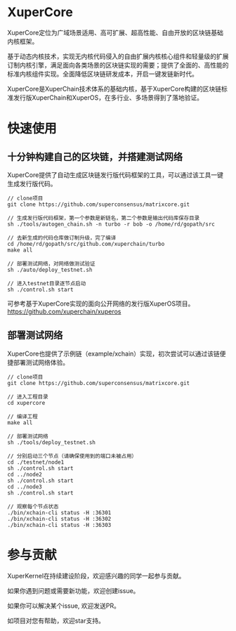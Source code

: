 # XuperCore

XuperCore定位为广域场景适用、高可扩展、超高性能、自由开放的区块链基础内核框架。

基于动态内核技术，实现无内核代码侵入的自由扩展内核核心组件和轻量级的扩展订制内核引擎，满足面向各类场景的区块链实现的需要；提供了全面的、高性能的标准内核组件实现。全面降低区块链研发成本，开启一键发链新时代。

XuperCore是XuperChain技术体系的基础内核，基于XuperCore构建的区块链标准发行版XuperChain和XuperOS，在多行业、多场景得到了落地验证。

# 快速使用

## 十分钟构建自己的区块链，并搭建测试网络

XuperCore提供了自动生成区块链发行版代码框架的工具，可以通过该工具一键生成发行版代码。

```
// clone项目
git clone https://github.com/superconsensus/matrixcore.git

// 生成发行版代码框架，第一个参数是新链名，第二个参数是输出代码库保存目录
sh ./tools/autogen_chain.sh -n turbo -r bob -o /home/rd/gopath/src

// 去新生成的代码仓库做订制升级，完了编译
cd /home/rd/gopath/src/github.com/xuperchain/turbo
make all

// 部署测试网络，对网络做测试验证
sh ./auto/deploy_testnet.sh

// 进入testnet目录逐节点启动
sh ./control.sh start

```

可参考基于XuperCore实现的面向公开网络的发行版XuperOS项目。
https://github.com/xuperchain/xuperos

## 部署测试网络

XuperCore也提供了示例链（example/xchain）实现，初次尝试可以通过该链便捷部署测试网络体验。

```
// clone项目
git clone https://github.com/superconsensus/matrixcore.git

// 进入工程目录
cd xupercore

// 编译工程
make all

// 部署测试网络
sh ./tools/deploy_testnet.sh

// 分别启动三个节点（请确保使用到的端口未被占用）
cd ./testnet/node1
sh ./control.sh start
cd ../node2
sh ./control.sh start
cd ../node3
sh ./control.sh start

// 观察每个节点状态
./bin/xchain-cli status -H :36301
./bin/xchain-cli status -H :36302
./bin/xchain-cli status -H :36303

```

# 参与贡献

XuperKernel在持续建设阶段，欢迎感兴趣的同学一起参与贡献。

如果你遇到问题或需要新功能，欢迎创建issue。

如果你可以解决某个issue, 欢迎发送PR。

如项目对您有帮助，欢迎star支持。

